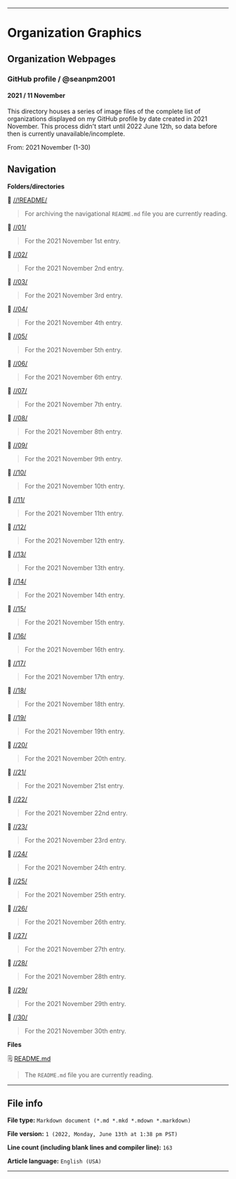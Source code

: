 
***

# Organization Graphics

## Organization Webpages

### GitHub profile / @seanpm2001

#### 2021 / 11 November

This directory houses a series of image files of the complete list of organizations displayed on my GitHub profile by date created in 2021 November. This process didn't start until 2022 June 12th, so data before then is currently unavailable/incomplete.

From: 2021 November (1-30)

## Navigation

**Folders/directories**

📁 [//!README/](/OrganizationGraphics/Organization_webpages/GitHub_Profile/@seanpm2001/2021/11_November/!README/)

> For archiving the navigational `README.md` file you are currently reading.

📁 [//01/](/OrganizationGraphics/Organization_webpages/GitHub_Profile/@seanpm2001/2021/11_November/01/)

> For the 2021 November 1st entry.

📁 [//02/](/OrganizationGraphics/Organization_webpages/GitHub_Profile/@seanpm2001/2021/11_November/02/)

> For the 2021 November 2nd entry.

📁 [//03/](/OrganizationGraphics/Organization_webpages/GitHub_Profile/@seanpm2001/2021/11_November/03/)

> For the 2021 November 3rd entry.

📁 [//04/](/OrganizationGraphics/Organization_webpages/GitHub_Profile/@seanpm2001/2021/11_November/04/)

> For the 2021 November 4th entry.

📁 [//05/](/OrganizationGraphics/Organization_webpages/GitHub_Profile/@seanpm2001/2021/11_November/05/)

> For the 2021 November 5th entry.

📁 [//06/](/OrganizationGraphics/Organization_webpages/GitHub_Profile/@seanpm2001/2021/11_November/06/)

> For the 2021 November 6th entry.

📁 [//07/](/OrganizationGraphics/Organization_webpages/GitHub_Profile/@seanpm2001/2021/11_November/07/)

> For the 2021 November 7th entry.

📁 [//08/](/OrganizationGraphics/Organization_webpages/GitHub_Profile/@seanpm2001/2021/11_November/08/)

> For the 2021 November 8th entry.

📁 [//09/](/OrganizationGraphics/Organization_webpages/GitHub_Profile/@seanpm2001/2021/11_November/09/)

> For the 2021 November 9th entry.

📁 [//10/](/OrganizationGraphics/Organization_webpages/GitHub_Profile/@seanpm2001/2021/11_November/10/)

> For the 2021 November 10th entry.

📁 [//11/](/OrganizationGraphics/Organization_webpages/GitHub_Profile/@seanpm2001/2021/11_November/11/)

> For the 2021 November 11th entry.

📁 [//12/](/OrganizationGraphics/Organization_webpages/GitHub_Profile/@seanpm2001/2021/11_November/12/)

> For the 2021 November 12th entry.

📁 [//13/](/OrganizationGraphics/Organization_webpages/GitHub_Profile/@seanpm2001/2021/11_November/13/)

> For the 2021 November 13th entry.

📁 [//14/](/OrganizationGraphics/Organization_webpages/GitHub_Profile/@seanpm2001/2021/11_November/14/)

> For the 2021 November 14th entry.

📁 [//15/](/OrganizationGraphics/Organization_webpages/GitHub_Profile/@seanpm2001/2021/11_November/15/)

> For the 2021 November 15th entry.

📁 [//16/](/OrganizationGraphics/Organization_webpages/GitHub_Profile/@seanpm2001/2021/11_November/16/)

> For the 2021 November 16th entry.

📁 [//17/](/OrganizationGraphics/Organization_webpages/GitHub_Profile/@seanpm2001/2021/11_November/17/)

> For the 2021 November 17th entry.

📁 [//18/](/OrganizationGraphics/Organization_webpages/GitHub_Profile/@seanpm2001/2021/11_November/18/)

> For the 2021 November 18th entry.

📁 [//19/](/OrganizationGraphics/Organization_webpages/GitHub_Profile/@seanpm2001/2021/11_November/19/)

> For the 2021 November 19th entry.

📁 [//20/](/OrganizationGraphics/Organization_webpages/GitHub_Profile/@seanpm2001/2021/11_November/20/)

> For the 2021 November 20th entry.

📁 [//21/](/OrganizationGraphics/Organization_webpages/GitHub_Profile/@seanpm2001/2021/11_November/21/)

> For the 2021 November 21st entry.

📁 [//22/](/OrganizationGraphics/Organization_webpages/GitHub_Profile/@seanpm2001/2021/11_November/22/)

> For the 2021 November 22nd entry.

📁 [//23/](/OrganizationGraphics/Organization_webpages/GitHub_Profile/@seanpm2001/2021/11_November/23/)

> For the 2021 November 23rd entry.

📁 [//24/](/OrganizationGraphics/Organization_webpages/GitHub_Profile/@seanpm2001/2021/11_November/24/)

> For the 2021 November 24th entry.

📁 [//25/](/OrganizationGraphics/Organization_webpages/GitHub_Profile/@seanpm2001/2021/11_November/25/)

> For the 2021 November 25th entry.

📁 [//26/](/OrganizationGraphics/Organization_webpages/GitHub_Profile/@seanpm2001/2021/11_November/26/)

> For the 2021 November 26th entry.

📁 [//27/](/OrganizationGraphics/Organization_webpages/GitHub_Profile/@seanpm2001/2021/11_November/27/)

> For the 2021 November 27th entry.

📁 [//28/](/OrganizationGraphics/Organization_webpages/GitHub_Profile/@seanpm2001/2021/11_November/28/)

> For the 2021 November 28th entry.

📁 [//29/](/OrganizationGraphics/Organization_webpages/GitHub_Profile/@seanpm2001/2021/11_November/29/)

> For the 2021 November 29th entry.

📁 [//30/](/OrganizationGraphics/Organization_webpages/GitHub_Profile/@seanpm2001/2021/11_November/30/)

> For the 2021 November 30th entry.

**Files**

🗒️ [README.md](/OrganizationGraphics/Organization_webpages/GitHub_Profile/@seanpm2001/2021/11_November/README.md)

> The `README.md` file you are currently reading.

***

## File info

**File type:** `Markdown document (*.md *.mkd *.mdown *.markdown)`

**File version:** `1 (2022, Monday, June 13th at 1:38 pm PST)`

**Line count (including blank lines and compiler line):** `163`

**Article language:** `English (USA)`

***
